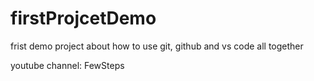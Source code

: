 # firstProjcetDemo

frist demo project about how to use git, github and vs code all together

youtube channel: FewSteps
